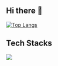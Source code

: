 ## Hi there 👋

[![Top Langs](https://github-readme-stats.vercel.app/api/top-langs/?username=StudentYSJ22&layout=compact)](https://github.com/delay-100/github-readme-stats)

## Tech Stacks
<img src="https://img.shields.io/badge/JavaScript-F7DF1E?style=for-the-badge&logo=JavaScript&logoColor=white" /> 
<!--
**StudentYSJ22/StudentYSJ22** is a ✨ _special_ ✨ repository because its `README.md` (this file) appears on your GitHub profile.

Here are some ideas to get you started:

- 🔭 I’m currently working on ...
- 🌱 I’m currently learning ...
- 👯 I’m looking to collaborate on ...
- 🤔 I’m looking for help with ...
- 💬 Ask me about ...
- 📫 How to reach me: ...
- 😄 Pronouns: ...
- ⚡ Fun fact: ...
-->
